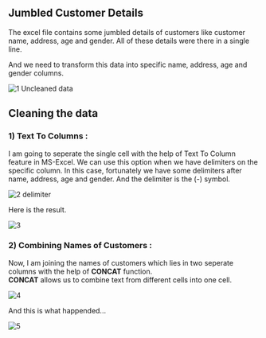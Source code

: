 ## Jumbled Customer Details
The excel file contains some jumbled details of customers like customer name, address, age and gender. All of these details were there in a single line. 

And we need to transform this data into specific name, address, age and gender columns.

![1  Uncleaned data](https://github.com/fazilcmohammed/Data-Cleaning-in-Excel/assets/140707546/0a1f5601-6066-4aaa-a2a5-22e32089c04a)


## Cleaning the data
### __1) Text To Columns :__

I am going to seperate the single cell with the help of Text To Column feature in MS-Excel. We can use this option when we have delimiters on the specific column. In this case, fortunately we have some delimiters after name, address, age and gender. And the delimiter is the (-) symbol.

![2  delimiter](https://github.com/fazilcmohammed/Data-Cleaning-in-Excel/assets/140707546/ca65c964-718a-4243-be57-01d84312c467)

Here is the result.

![3](https://github.com/fazilcmohammed/Data-Cleaning-in-Excel/assets/140707546/a1ebb841-6f07-4a37-b926-148d05f1bf94)

### __2) Combining Names of Customers :__

Now, I am joining the names of customers which lies in two seperate columns with the help of __CONCAT__ function.   
__CONCAT__ allows us to combine text from different cells into one cell.

![4](https://github.com/fazilcmohammed/Data-Cleaning-in-Excel/assets/140707546/dd64bb4d-28a7-4f25-ba56-89a2dd902066)

And this is what happended...

![5](https://github.com/fazilcmohammed/Data-Cleaning-in-Excel/assets/140707546/58498da1-6b10-4bfb-b09b-872bf85dd8eb)

